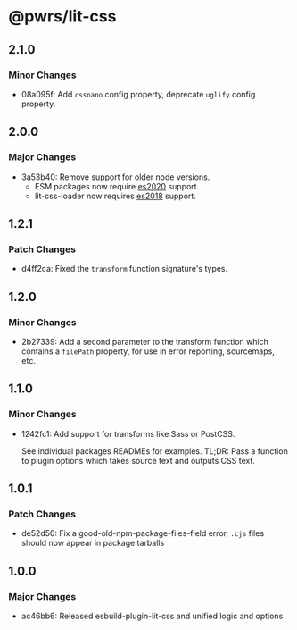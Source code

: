 # @pwrs/lit-css

## 2.1.0

### Minor Changes

- 08a095f: Add `cssnano` config property, deprecate `uglify` config property.

## 2.0.0

### Major Changes

- 3a53b40: Remove support for older node versions.
  - ESM packages now require [es2020](https://node.green/#ES2020) support.
  - lit-css-loader now requires [es2018](https://node.green/#ES2018) support.

## 1.2.1

### Patch Changes

- d4ff2ca: Fixed the `transform` function signature's types.

## 1.2.0

### Minor Changes

- 2b27339: Add a second parameter to the transform function which contains a `filePath` property, for use in error reporting, sourcemaps, etc.

## 1.1.0

### Minor Changes

- 1242fc1: Add support for transforms like Sass or PostCSS.

  See individual packages READMEs for examples.
  TL;DR: Pass a function to plugin options which takes source text and outputs CSS text.

## 1.0.1

### Patch Changes

- de52d50: Fix a good-old-npm-package-files-field error, `.cjs` files should now appear in package tarballs

## 1.0.0

### Major Changes

- ac46bb6: Released esbuild-plugin-lit-css and unified logic and options
